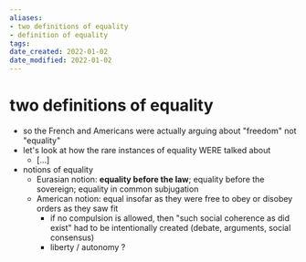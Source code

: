 ```yaml
---
aliases: 
- two definitions of equality
- definition of equality
tags: 
date_created: 2022-01-02
date_modified: 2022-01-02
---
```


# two definitions of equality


- so the French and Americans were actually arguing about "freedom" not "equality"
- let's look at how the rare instances of equality WERE talked about
	- […]
- notions of equality
	- Eurasian notion: **equality before the law**; equality before the sovereign; equality in common subjugation
	- American notion: equal insofar as they were free to obey or disobey orders as they saw fit
		- if no compulsion is allowed, then "such social coherence as did exist" had to be intentionally created (debate, arguments, social consensus)
		- liberty / autonomy ?

